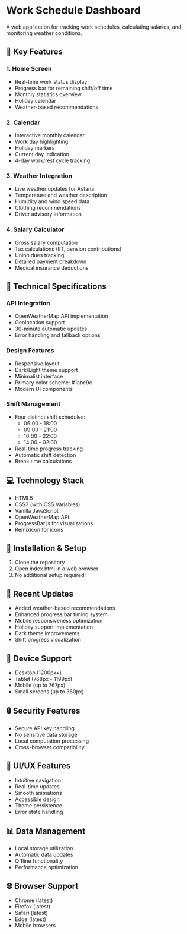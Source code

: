 # Work Schedule Dashboard

A web application for tracking work schedules, calculating salaries, and monitoring weather conditions.

## 🌟 Key Features

### 1. Home Screen
- Real-time work status display
- Progress bar for remaining shift/off time
- Monthly statistics overview
- Holiday calendar
- Weather-based recommendations

### 2. Calendar
- Interactive monthly calendar
- Work day highlighting
- Holiday markers
- Current day indication
- 4-day work/rest cycle tracking

### 3. Weather Integration
- Live weather updates for Astana
- Temperature and weather description
- Humidity and wind speed data
- Clothing recommendations
- Driver advisory information

### 4. Salary Calculator
- Gross salary computation
- Tax calculations (IIT, pension contributions)
- Union dues tracking
- Detailed payment breakdown
- Medical insurance deductions

## 🔧 Technical Specifications

### API Integration
- OpenWeatherMap API implementation
- Geolocation support
- 30-minute automatic updates
- Error handling and fallback options

### Design Features
- Responsive layout
- Dark/Light theme support
- Minimalist interface
- Primary color scheme: #1abc9c
- Modern UI components

### Shift Management
- Four distinct shift schedules:
  * 06:00 - 18:00
  * 09:00 - 21:00
  * 10:00 - 22:00
  * 14:00 - 02:00
- Real-time progress tracking
- Automatic shift detection
- Break time calculations

## 💻 Technology Stack
- HTML5
- CSS3 (with CSS Variables)
- Vanilla JavaScript
- OpenWeatherMap API
- ProgressBar.js for visualizations
- Remixicon for icons

## 🚀 Installation & Setup
1. Clone the repository
2. Open index.html in a web browser
3. No additional setup required!

## 🔄 Recent Updates
- Added weather-based recommendations
- Enhanced progress bar timing system
- Mobile responsiveness optimization
- Holiday support implementation
- Dark theme improvements
- Shift progress visualization

## 📱 Device Support
- Desktop (1200px+)
- Tablet (768px - 1199px)
- Mobile (up to 767px)
- Small screens (up to 360px)

## 🔒 Security Features
- Secure API key handling
- No sensitive data storage
- Local computation processing
- Cross-browser compatibility

## 🎨 UI/UX Features
- Intuitive navigation
- Real-time updates
- Smooth animations
- Accessible design
- Theme persistence
- Error state handling

## 📊 Data Management
- Local storage utilization
- Automatic data updates
- Offline functionality
- Performance optimization

## 🌐 Browser Support
- Chrome (latest)
- Firefox (latest)
- Safari (latest)
- Edge (latest)
- Mobile browsers
